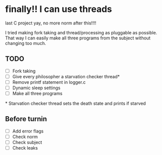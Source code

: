 # finally!! I can use threads
last C project yay, no more norm after this!!!!

I tried making fork taking and thread/processing as pluggable as possible.
That way I can easily make all three programs from the subject without changing too much.



## TODO
 - [ ] Fork taking
 - [ ] Give every philosopher a starvation checker thread*
 - [ ] Remove printf statement in logger.c
 - [ ] Dynamic sleep settings
 - [ ] Make all three programs

\* Starvation checker thread sets the death state and prints if starved

## Before turnin
 - [ ] Add error flags
 - [ ] Check norm
 - [ ] Check subject
 - [ ] Check leaks
